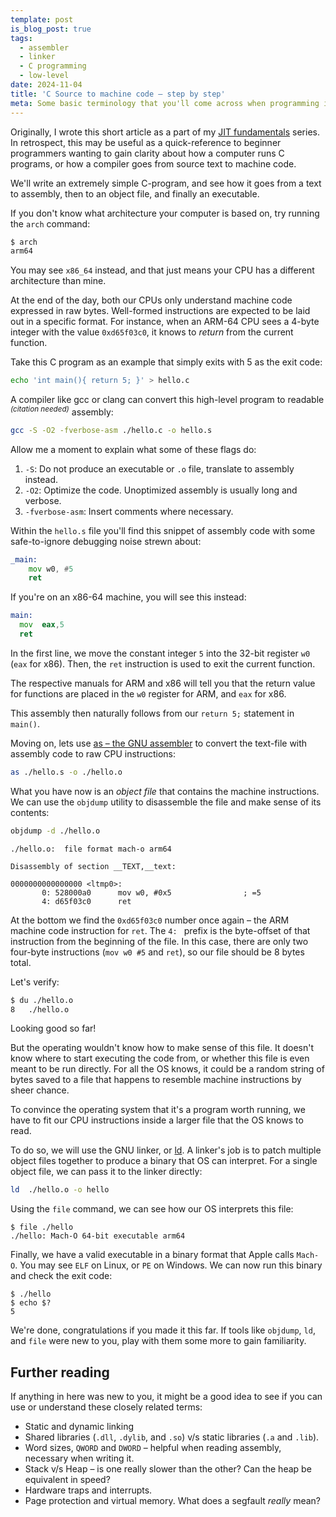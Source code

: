 ```yaml
---
template: post
is_blog_post: true
tags:
  - assembler
  - linker
  - C programming
  - low-level 
date: 2024-11-04
title: 'C Source to machine code – step by step'
meta: Some basic terminology that you'll come across when programming in systems languages. 
---
```


<!--
In the [previous post](/jit-01/), we set up a simple bytecode interpreter for a stack-based language.
Now, we'll study the ARM instruction-set, and see how we can generate and execute machine code at runtime. 

I am on an apple silicon laptop, but you may not be.
To run ARM code on your machine, you can use [qemu](https://www.qemu.org/download/).

Alternatively, you can grab the x86-64 manual, and follow along with that instead.
-->

Originally, I wrote this short article as a part of my [JIT fundamentals](/blog/jit-01/) series.
In retrospect, this may be useful as a quick-reference to beginner programmers
wanting to gain clarity about how a computer runs C programs, or how a compiler goes from
source text to machine code.

We'll write an extremely simple  C-program,
and see how it goes from a text to assembly, then to an object file, and finally an executable.

If you don't know what architecture your computer is based on, try running the `arch` command:

```sh
$ arch
arm64
```

You may see `x86_64` instead, and that just means your CPU has a different architecture than mine.

At the end of the day,
both our CPUs only understand machine code expressed in raw bytes.
Well-formed instructions are expected to be laid out in a specific format.
For instance, when an ARM-64 CPU sees a 4-byte integer with the value `0xd65f03c0`, it
knows to *return* from the current function.

Take this C program as an example that simply exits with 5 as the exit code:
```sh
echo 'int main(){ return 5; }' > hello.c
```

A compiler like gcc or clang can convert this high-level program to 
readable *<sup>(citation needed)</sup>* assembly:

```sh
gcc -S -O2 -fverbose-asm ./hello.c -o hello.s
```

Allow me a moment to explain what some of these flags do:

1. `-S`: Do not produce an executable or `.o` file, translate to assembly instead.
2. `-O2`: Optimize the code. Unoptimized assembly is usually long and verbose.
3. `-fverbose-asm`: Insert comments where necessary.

Within the `hello.s` file you'll find this snippet of assembly code
with some safe-to-ignore debugging noise strewn about: 

```asm
_main:
	mov	w0, #5
	ret
```

If you're on an x86-64 machine, you will see this instead:

```asm
main:
  mov  eax,5
  ret
```

In the first line, we move the constant integer `5` into the 32-bit register `w0` (`eax` for x86).
Then, the `ret` instruction is used to exit the current function.

The respective manuals for ARM and x86 will tell you that the return value for functions are
placed in the `w0` register for ARM, and `eax` for x86.

This assembly then naturally follows from our `return 5;` statement in `main()`.

Moving on, lets use [as – the GNU assembler](https://en.wikipedia.org/wiki/GNU_Assembler) to
convert the text-file with assembly code to raw CPU instructions:

```sh
as ./hello.s -o ./hello.o
```

What you have now is an *object file* that contains the machine instructions.
We can use the `objdump` utility to disassemble the file and make sense of its contents:

```sh
objdump -d ./hello.o
```

```
./hello.o:	file format mach-o arm64

Disassembly of section __TEXT,__text:

0000000000000000 <ltmp0>:
       0: 528000a0     	mov	w0, #0x5                ; =5
       4: d65f03c0     	ret
```

At the bottom we find the `0xd65f03c0` number once again – the ARM machine code instruction for `ret`.
The `4: ` prefix is the byte-offset of that instruction from the beginning of the file. 
In this case, there are only two four-byte instructions (`mov w0 #5` and `ret`),
so our file should be 8 bytes total.

Let's verify:

```sh
$ du ./hello.o
8	./hello.o
```

Looking good so far!

But the operating wouldn't know how to make sense of this file.
It doesn't know where to start executing the code from, or whether this file
is even meant to be run directly.
For all the OS knows, it could be a random string of bytes saved to a file that happens
to resemble machine instructions by sheer chance.

To convince the operating system that it's a program worth running,
we have to fit our CPU instructions inside a larger file that the OS
knows to read.

To do so, we will use the GNU linker, or [ld](https://ftp.gnu.org/old-gnu/Manuals/ld-2.9.1/html_node/ld_toc.html).
A linker's job is to patch multiple object files together to produce a binary that OS can interpret.
For a single object file, we can pass it to the linker directly:

```sh
ld  ./hello.o -o hello
```

Using the `file` command, we can see how our OS interprets this file:

```
$ file ./hello
./hello: Mach-O 64-bit executable arm64
```

Finally, we have a valid executable in a binary format that Apple calls `Mach-O`.
You may see `ELF` on Linux, or `PE` on Windows.
We can now run this binary and check the exit code:

```
$ ./hello 
$ echo $?
5
```

We're done, congratulations if you made it this far.
If tools like `objdump`, `ld`, and `file` were new to you, play with them some more to gain familiarity.

## Further reading

If anything in here was new to you, it might be a good idea to see if you can use or understand 
these closely related terms:

- Static and dynamic linking 
- Shared libraries (`.dll`, `.dylib`, and `.so`) v/s static libraries (`.a` and `.lib`).
- Word sizes, `QWORD` and `DWORD` – helpful when reading assembly, necessary when writing it.
- Stack v/s Heap – is one really slower than the other? Can the heap be equivalent in speed?
- Hardware traps and interrupts.
- Page protection and virtual memory. What does a segfault *really* mean?

